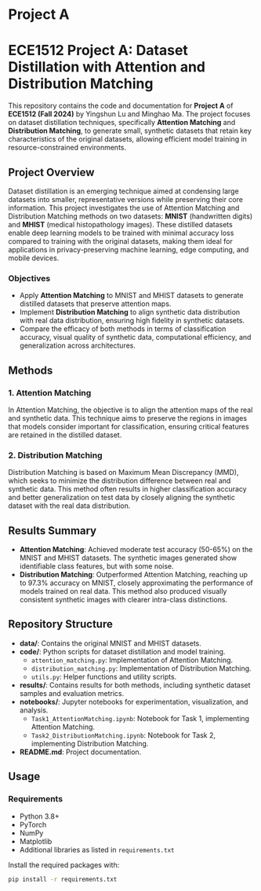 # Project A
# ECE1512 Project A: Dataset Distillation with Attention and Distribution Matching

This repository contains the code and documentation for **Project A** of **ECE1512 (Fall 2024)** by Yingshun Lu and Minghao Ma. The project focuses on dataset distillation techniques, specifically **Attention Matching** and **Distribution Matching**, to generate small, synthetic datasets that retain key characteristics of the original datasets, allowing efficient model training in resource-constrained environments.

## Project Overview

Dataset distillation is an emerging technique aimed at condensing large datasets into smaller, representative versions while preserving their core information. This project investigates the use of Attention Matching and Distribution Matching methods on two datasets: **MNIST** (handwritten digits) and **MHIST** (medical histopathology images). These distilled datasets enable deep learning models to be trained with minimal accuracy loss compared to training with the original datasets, making them ideal for applications in privacy-preserving machine learning, edge computing, and mobile devices.

### Objectives

- Apply **Attention Matching** to MNIST and MHIST datasets to generate distilled datasets that preserve attention maps.
- Implement **Distribution Matching** to align synthetic data distribution with real data distribution, ensuring high fidelity in synthetic datasets.
- Compare the efficacy of both methods in terms of classification accuracy, visual quality of synthetic data, computational efficiency, and generalization across architectures.

## Methods

### 1. Attention Matching
In Attention Matching, the objective is to align the attention maps of the real and synthetic data. This technique aims to preserve the regions in images that models consider important for classification, ensuring critical features are retained in the distilled dataset.

### 2. Distribution Matching
Distribution Matching is based on Maximum Mean Discrepancy (MMD), which seeks to minimize the distribution difference between real and synthetic data. This method often results in higher classification accuracy and better generalization on test data by closely aligning the synthetic dataset with the real data distribution.

## Results Summary

- **Attention Matching**: Achieved moderate test accuracy (50-65%) on the MNIST and MHIST datasets. The synthetic images generated show identifiable class features, but with some noise.
- **Distribution Matching**: Outperformed Attention Matching, reaching up to 97.3% accuracy on MNIST, closely approximating the performance of models trained on real data. This method also produced visually consistent synthetic images with clearer intra-class distinctions.

## Repository Structure

- **data/**: Contains the original MNIST and MHIST datasets.
- **code/**: Python scripts for dataset distillation and model training.
  - `attention_matching.py`: Implementation of Attention Matching.
  - `distribution_matching.py`: Implementation of Distribution Matching.
  - `utils.py`: Helper functions and utility scripts.
- **results/**: Contains results for both methods, including synthetic dataset samples and evaluation metrics.
- **notebooks/**: Jupyter notebooks for experimentation, visualization, and analysis.
  - `Task1_AttentionMatching.ipynb`: Notebook for Task 1, implementing Attention Matching.
  - `Task2_DistributionMatching.ipynb`: Notebook for Task 2, implementing Distribution Matching.
- **README.md**: Project documentation.

## Usage

### Requirements

- Python 3.8+
- PyTorch
- NumPy
- Matplotlib
- Additional libraries as listed in `requirements.txt`

Install the required packages with:
```bash
pip install -r requirements.txt
